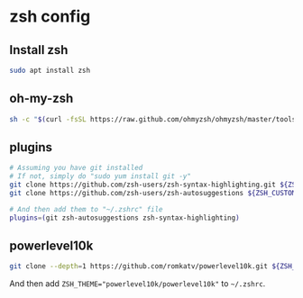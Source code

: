 # zsh config

## Install zsh

```bash
sudo apt install zsh
```

## oh-my-zsh

```bash
sh -c "$(curl -fsSL https://raw.github.com/ohmyzsh/ohmyzsh/master/tools/install.sh)"
```

## plugins

```bash
# Assuming you have git installed
# If not, simply do "sudo yum install git -y"
git clone https://github.com/zsh-users/zsh-syntax-highlighting.git ${ZSH_CUSTOM:-~/.oh-my-zsh/custom}/plugins/zsh-syntax-highlighting
git clone https://github.com/zsh-users/zsh-autosuggestions ${ZSH_CUSTOM:-~/.oh-my-zsh/custom}/plugins/zsh-autosuggestions

# And then add them to "~/.zshrc" file
plugins=(git zsh-autosuggestions zsh-syntax-highlighting)
```

## powerlevel10k

```bash
git clone --depth=1 https://github.com/romkatv/powerlevel10k.git ${ZSH_CUSTOM:-$HOME/.oh-my-zsh/custom}/themes/powerlevel10k
```

And then add `ZSH_THEME="powerlevel10k/powerlevel10k"` to `~/.zshrc`.
